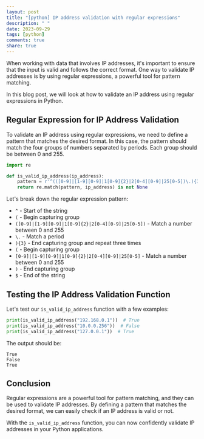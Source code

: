 ```yaml
---
layout: post
title: "[python] IP address validation with regular expressions"
description: " "
date: 2023-09-29
tags: [python]
comments: true
share: true
---
```


When working with data that involves IP addresses, it's important to ensure that the input is valid and follows the correct format. One way to validate IP addresses is by using regular expressions, a powerful tool for pattern matching.

In this blog post, we will look at how to validate an IP address using regular expressions in Python.

## Regular Expression for IP Address Validation

To validate an IP address using regular expressions, we need to define a pattern that matches the desired format. In this case, the pattern should match the four groups of numbers separated by periods. Each group should be between 0 and 255.

```python
import re

def is_valid_ip_address(ip_address):
    pattern = r'^(([0-9]|[1-9][0-9]|1[0-9]{2}|2[0-4][0-9]|25[0-5])\.){3}([0-9]|[1-9][0-9]|1[0-9]{2}|2[0-4][0-9]|25[0-5])$'
    return re.match(pattern, ip_address) is not None
```

Let's break down the regular expression pattern:

- `^` - Start of the string
- `(` - Begin capturing group
- `([0-9]|[1-9][0-9]|1[0-9]{2}|2[0-4][0-9]|25[0-5])` - Match a number between 0 and 255
- `\.` - Match a period
- `){3}` - End capturing group and repeat three times
- `(` - Begin capturing group
- `[0-9]|[1-9][0-9]|1[0-9]{2}|2[0-4][0-9]|25[0-5]` - Match a number between 0 and 255
- `)` - End capturing group
- `$` - End of the string

## Testing the IP Address Validation Function

Let's test our `is_valid_ip_address` function with a few examples:

```python
print(is_valid_ip_address("192.168.0.1"))  # True
print(is_valid_ip_address("10.0.0.256"))  # False
print(is_valid_ip_address("127.0.0.1"))  # True
```

The output should be:

```
True
False
True
```

## Conclusion

Regular expressions are a powerful tool for pattern matching, and they can be used to validate IP addresses. By defining a pattern that matches the desired format, we can easily check if an IP address is valid or not.

With the `is_valid_ip_address` function, you can now confidently validate IP addresses in your Python applications.